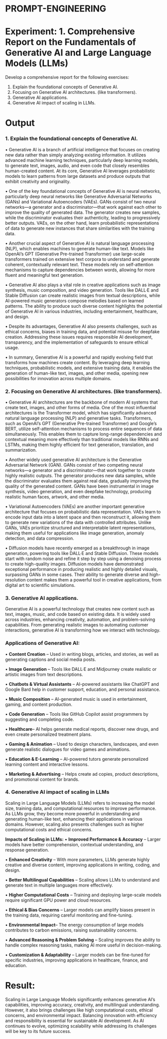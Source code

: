 # PROMPT-ENGINEERING 
# Experiment: 1.	Comprehensive Report on the Fundamentals of Generative AI and Large Language Models (LLMs)
Develop a comprehensive report for the following exercises:
1.	Explain the foundational concepts of Generative AI. 
2.	Focusing on Generative AI architectures. (like transformers).
3.	Generative AI applications.
4.	Generative AI impact of scaling in LLMs.

# Output

### 1.	Explain the foundational concepts of Generative AI.

   • Generative AI is a branch of artificial intelligence that focuses on creating new data rather than simply analyzing existing information. It utilizes advanced machine learning techniques, particularly deep learning models, to generate text, images, audio, and even code that closely resembles human-created content. At its core, Generative AI leverages probabilistic models to learn patterns from large datasets and produce outputs that exhibit creativity and originality.
   
   • One of the key foundational concepts of Generative AI is neural networks, particularly deep neural networks like Generative Adversarial Networks (GANs) and Variational Autoencoders (VAEs). GANs consist of two neural networks—a generator and a discriminator—that work against each other to improve the quality of generated data. The generator creates new samples, while the discriminator evaluates their authenticity, leading to progressively better outputs. VAEs, on the other hand, learn probabilistic representations of data to generate new instances that share similarities with the training data.
   
   • Another crucial aspect of Generative AI is natural language processing (NLP), which enables machines to generate human-like text. Models like OpenAI’s GPT (Generative Pre-trained Transformer) use large-scale transformers trained on extensive text corpora to understand and generate coherent, contextually relevant text. These models rely on self-attention mechanisms to capture dependencies between words, allowing for more fluent and meaningful text generation.
   
   • Generative AI also plays a vital role in creative applications such as image synthesis, music composition, and video generation. Tools like DALL·E and Stable Diffusion can create realistic images from textual descriptions, while AI-powered music generators compose melodies based on learned patterns. The ability to produce such diverse content highlights the potential of Generative AI in various industries, including entertainment, healthcare, and design.
   
   • Despite its advantages, Generative AI also presents challenges, such as ethical concerns, biases in training data, and potential misuse for deepfake creation. Addressing these issues requires responsible AI development, transparency, and the implementation of safeguards to ensure ethical usage.
   
   • In summary, Generative AI is a powerful and rapidly evolving field that transforms how machines create content. By leveraging deep learning techniques, probabilistic models, and extensive training data, it enables the generation of human-like text, images, and other media, opening new possibilities for innovation across multiple domains.
 
### 2.	Focusing on Generative AI architectures. (like transformers).

 •  Generative AI architectures are the backbone of modern AI systems that create text, images, and other forms of media. One of the most influential architectures is the Transformer model, which has significantly advanced natural language processing (NLP) and generative tasks. Transformers, such as OpenAI’s GPT (Generative Pre-trained Transformer) and Google’s BERT, utilize self-attention mechanisms to process entire sequences of data simultaneously. This enables them to capture long-range dependencies and contextual meaning more effectively than traditional models like RNNs and LSTMs, making them highly efficient for text generation, translation, and summarization.
 
 •  Another widely used generative AI architecture is the Generative Adversarial Network (GAN). GANs consist of two competing neural networks—a generator and a discriminator—that work together to create highly realistic outputs. The generator produces new data samples, while the discriminator evaluates them against real data, gradually improving the quality of the generated content. GANs have been instrumental in image synthesis, video generation, and even deepfake technology, producing realistic human faces, artwork, and other media.
    
 •  Variational Autoencoders (VAEs) are another important generative architecture that focuses on probabilistic data representation. VAEs learn to encode input data into a latent space and then reconstruct it, allowing them to generate new variations of the data with controlled attributes. Unlike GANs, VAEs prioritize structured and interpretable latent representations, making them useful for applications like image generation, anomaly detection, and data compression.
    
 •  Diffusion models have recently emerged as a breakthrough in image generation, powering tools like DALL·E and Stable Diffusion. These models start with random noise and refine it step by step using a denoising process to create high-quality images. Diffusion models have demonstrated exceptional performance in producing realistic and highly detailed visuals, surpassing GANs in some cases. Their ability to generate diverse and high-resolution content makes them a powerful tool in creative applications, from digital art to scientific simulations.

### 3.	Generative AI applications.
   Generative AI is a powerful technology that creates new content such as text, images, music, and code based on existing data. It is widely used across industries, enhancing creativity, automation, and problem-solving capabilities. From generating realistic images to automating customer interactions, generative AI is transforming how we interact with technology.

### Applications of Generative AI:
•	**Content Creation** – Used in writing blogs, articles, and stories, as well as generating captions and social media posts.

•	**Image Generation** – Tools like DALL·E and Midjourney create realistic or artistic images from text descriptions.

•	**Chatbots & Virtual Assistants** – AI-powered assistants like ChatGPT and Google Bard help in customer support, education, and personal assistance.

•	**Music Composition** – AI-generated music is used in entertainment, gaming, and content production.

•	**Code Generation** – Tools like GitHub Copilot assist programmers by suggesting and completing code.

•	**Healthcare**– AI helps generate medical reports, discover new drugs, and even create personalized treatment plans.

•	**Gaming & Animation** – Used to design characters, landscapes, and even generate realistic dialogues for video games and animations.

•	**Education & E-Learning** – AI-powered tutors generate personalized learning content and interactive lessons.

•	**Marketing & Advertising** – Helps create ad copies, product descriptions, and promotional content for brands.


### 4.	Generative AI impact of scaling in LLMs
   Scaling in Large Language Models (LLMs) refers to increasing the model size, training data, and computational resources to improve performance. As LLMs grow, they become more powerful in understanding and generating human-like text, enhancing their applications in various domains. However, scaling also presents challenges such as higher computational costs and ethical concerns.

**Impacts of Scaling in LLMs:**
•	**Improved Performance & Accuracy** – Larger models have better comprehension, contextual understanding, and response generation.

•	**Enhanced Creativity** – With more parameters, LLMs generate highly creative and diverse content, improving applications in writing, coding, and design.

•	**Better Multilingual Capabilities** – Scaling allows LLMs to understand and generate text in multiple languages more effectively.

•	**Higher Computational Costs** – Training and deploying large-scale models require significant GPU power and cloud resources.

•	**Ethical & Bias Concerns** – Larger models can amplify biases present in the training data, requiring careful monitoring and fine-tuning.

•	**Environmental Impact**– The energy consumption of large models contributes to carbon emissions, raising sustainability concerns.

•	**Advanced Reasoning & Problem Solving** – Scaling improves the ability to handle complex reasoning tasks, making AI more useful in decision-making.

•	**Customization & Adaptability** – Larger models can be fine-tuned for specific industries, improving applications in healthcare, finance, and education.


# Result:
  Scaling in Large Language Models significantly enhances generative AI’s capabilities, improving accuracy, creativity, and multilingual understanding. However, it also brings challenges like high computational costs, ethical concerns, and environmental impact. Balancing innovation with efficiency and responsibility is essential for sustainable AI development. As AI continues to evolve, optimizing scalability while addressing its challenges will be key to its future success.








